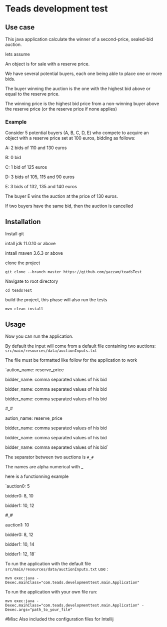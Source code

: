 # Teads development test

## Use case
This java application calculate the winner of a second-price, sealed-bid auction.

lets assume

An object is for sale with a reserve price.

We have several potential buyers, each one being able to place one or more bids.

The buyer winning the auction is the one with the highest bid above or equal to the reserve price.

The winning price is the highest bid price from a non-winning buyer above the reserve price (or the reserve price if none applies)


### Example
Consider 5 potential buyers (A, B, C, D, E) who compete to acquire an object with a reserve price set at 100 euros, bidding as follows:

A: 2 bids of 110 and 130 euros

B: 0 bid

C: 1 bid of 125 euros

D: 3 bids of 105, 115 and 90 euros

E: 3 bids of 132, 135 and 140 euros

The buyer E wins the auction at the price of 130 euros.

If two buyers have the same bid, then the auction is cancelled

## Installation
Install git

intall jdk 11.0.10 or above

intsall maven 3.6.3 or above

clone the project

`git clone --branch master https://github.com/yazzam/teadsTest`

Navigate to root directory

`cd teadsTest`

build the project, this phase will also run the tests

`mvn clean install`

## Usage
Now you can run the application.

By default the input will come from a default file containing two auctions: `src/main/resources/data/auctionInputs.txt`

The file must be formatted like follow for the application to work

`aution_name: reserve_price

bidder_name: comma separated values of his bid

bidder_name: comma separated values of his bid

bidder_name: comma separated values of his bid

#_#

aution_name: reserve_price

bidder_name: comma separated values of his bid

bidder_name: comma separated values of his bid

bidder_name: comma separated values of his bid`

The separator between two auctions is `#_#`

The names are alpha numerical with _

here is a functionning example

`auction0: 5

bidder0: 8, 10

bidder1: 10, 12

#_#

auction1: 10

bidder0: 8, 12

bidder1: 10, 14

bidder1: 12, 18`

To run the application with the default file  `src/main/resources/data/auctionInputs.txt` use :

`mvn exec:java -Dexec.mainClass="com.teads.developmenttest.main.Application"`

To run the application with your own file run:

`mvn exec:java -Dexec.mainClass="com.teads.developmenttest.main.Application" -Dexec.args="path_to_your_file"`

#Misc
Also included the configuration files for Intellij

